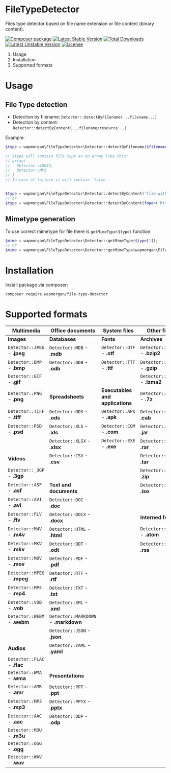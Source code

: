 # FileTypeDetector
Files type detector based on file name extension or file content (binary content).

[![Composer package](http://xn--e1adiijbgl.xn--p1acf/badge/wapmorgan/file-type-detector)](https://packagist.org/packages/wapmorgan/file-type-detector)
[![Latest Stable Version](https://poser.pugx.org/wapmorgan/file-type-detector/v/stable)](https://packagist.org/packages/wapmorgan/file-type-detector)
[![Total Downloads](https://poser.pugx.org/wapmorgan/file-type-detector/downloads)](https://packagist.org/packages/wapmorgan/file-type-detector)
[![Latest Unstable Version](https://poser.pugx.org/wapmorgan/file-type-detector/v/unstable)](https://packagist.org/packages/wapmorgan/file-type-detector)
[![License](https://poser.pugx.org/wapmorgan/file-type-detector/license)](https://packagist.org/packages/wapmorgan/file-type-detector)

1. Usage
2. Installation
3. Supported formats

# Usage

## File Type detection

- Detection by filename: `Detector::detectByFilename(...filename...)`
- Detection by content: `Detector::detectByContent(...filename/resource...)`

Example:

```php
$type = wapmorgan\FileTypeDetector\Detector::detectByFilename($filename);

// $type will contain file type as an array like this:
// array(
//   Detector::AUDIO,
//   Detector::MP3
// )
// In case of failure it will contain `false`.


$type = wapmorgan\FileTypeDetector\Detector::detectByContent('file-without-extension');
// or
$type = wapmorgan\FileTypeDetector\Detector::detectByContent(fopen('http://somedomain/somepath', 'r'));
```

## Mimetype generation

To use correct mimetype for file there is `getMimeType($type)` function.

```php
$mime = wapmorgan\FileTypeDetector\Detector::getMimeType($type[1]);
// or
$mime = wapmorgan\FileTypeDetector\Detector::getMimeType(wapmorgan\FileTypeDetector\Detector::MP3); // audio/mpeg
```

# Installation
Install package via composer:
```
composer require wapmorgan/file-type-detector
```

# Supported formats

| Multimedia                   | Office documents                     | System files                     | Other files                    |
|------------------------------|--------------------------------------|----------------------------------|--------------------------------|
| **Images**                   | **Databases**                        | **Fonts**                        | **Archives**                   |
| `Detector::JPEG` - **.jpeg** | `Detector::MDB` - **.mdb**           | `Detector::OTF` - **.otf**       | `Detector::BZIP2` - **.bzip2** |
| `Detector::BMP` - **.bmp**   | `Detector::ODB` - **.odb**           | `Detector::TTF` - **.ttf**       | `Detector::GZIP` - **.gzip**   |
| `Detector::GIF` - **.gif**   |                                      |                                  | `Detector::LZMA2` - **.lzma2** |
| `Detector::PNG` - **.png**   | **Spreadsheets**                     | **Executables and applications** | `Detector::_7ZIP` - **.7z**    |
| `Detector::TIFF` - **.tiff** | `Detector::ODS` - **.ods**           | `Detector::APK` - **.apk**       | `Detector::CAB` - **.cab**     |
| `Detector::PSD` - **.psd**   | `Detector::XLS` - **.xls**           | `Detector::COM` - **.com**       | `Detector::JAR` - **.jar**     |
|                              | `Detector::XLSX` - **.xlsx**         | `Detector::EXE` - **.exe**       | `Detector::RAR` - **.rar**     |
| **Videos**                   | `Detector::CSV` - **.csv**           |                                  | `Detector::TAR` - **.tar**     |
| `Detector::_3GP` - **.3gp**  |                                      |                                  | `Detector::ZIP` - **.zip**     |
| `Detector::ASF` - **.asf**   | **Text and documents**               |                                  | `Detector::ISO` - **.iso**     |
| `Detector::AVI` - **.avi**   | `Detector::DOC` - **.doc**           |                                  |                                |
| `Detector::FLV` - **.flv**   | `Detector::DOCX` - **.docx**         |                                  | **Interned feeds**             |
| `Detector::M4V` - **.m4v**   | `Detector::HTML` - **.html**         |                                  | `Detector::ATOM` - **.atom**   |
| `Detector::MKV` - **.mkv**   | `Detector::ODT` - **.odt**           |                                  | `Detector::RSS` - **.rss**     |
| `Detector::MOV` - **.mov**   | `Detector::PDF` - **.pdf**           |                                  |                                |
| `Detector::MPEG` - **.mpeg** | `Detector::RTF` - **.rtf**           |                                  |                                |
| `Detector::MP4` - **.mp4**   | `Detector::TXT` - **.txt**           |                                  |                                |
| `Detector::VOB` - **.vob**   | `Detector::XML` - **.xml**           |                                  |                                |
| `Detector::WEBM` - **.webm** | `Detector::MARKDOWN` - **.markdown** |                                  |                                |
|                              | `Detector::JSON` - **.json**         |                                  |                                |
| **Audios**                   | `Detector::YAML` - **.yaml**         |                                  |                                |
| `Detector::FLAC` - **.flac** |                                      |                                  |                                |
| `Detector::WMA` - **.wma**   | **Presentations**                    |                                  |                                |
| `Detector::AMR` - **.amr**   | `Detector::PPT` - **.ppt**           |                                  |                                |
| `Detector::MP3` - **.mp3**   | `Detector::PPTX` - **.pptx**         |                                  |                                |
| `Detector::AAC` - **.aac**   | `Detector::ODP` - **.odp**           |                                  |                                |
| `Detector::M3U` - **.m3u**   |                                      |                                  |                                |
| `Detector::OGG` - **.ogg**   |                                      |                                  |                                |
| `Detector::WAV` - **.wav**   |                                      |                                  |                                |
